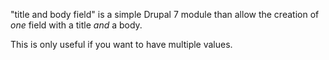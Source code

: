 "title and body field" is a simple Drupal 7 module than allow the creation of *one* field with a title *and* a body.

This is only useful if you want to have multiple values.